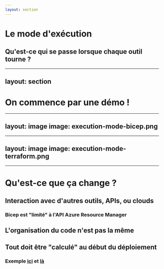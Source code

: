 ```yaml
---
layout: section
---
```


# Le mode d'exécution
## Qu'est-ce qui se passe lorsque chaque outil tourne ?

---
layout: section
---

# On commence par une démo !

---
layout: image
image: execution-mode-bicep.png
---

---
layout: image
image: execution-mode-terraform.png
---

---

# Qu'est-ce que ça change ?

<v-clicks>

## Interaction avec d'autres outils, APIs, ou clouds
### Bicep est "limité" à l'API Azure Resource Manager
## L'organisation du code n'est pas la même
## Tout doit être "calculé" au début du déploiement
### Exemple [ici](https://learn.microsoft.com/en-us/azure/azure-resource-manager/bicep/loops#loop-limits) et [là](https://learn.microsoft.com/en-us/azure/azure-resource-manager/bicep/bicep-functions-files#loadjsoncontent)
  
</v-clicks>
